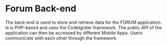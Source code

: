 Forum Back-end
==============

The back-end is used to store and retrieve data for the FORUM application. Is is PHP-based and uses the CodeIgniter framework. The public API of the application can then be accessed by different Mobile Apps. Users communicate with each other through the framework.
